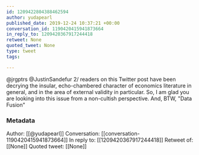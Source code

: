 ```yaml
---
id: 1209422804388462594
author: yudapearl
published_date: 2019-12-24 10:37:21 +00:00
conversation_id: 1190420415941873664
in_reply_to: 1209420367917244418
retweet: None
quoted_tweet: None
type: tweet
tags:

---
```


@jrgptrs @JustinSandefur 2/ readers on this Twitter post have been decrying the insular, echo-chambered character of economics literature in general, and in the area of external validity in particular. So, I am glad you are looking into this issue from a non-cultish perspective. And, BTW, "Data Fusion"

### Metadata

Author: [[@yudapearl]]
Conversation: [[conversation-1190420415941873664]]
In reply to: [[1209420367917244418]]
Retweet of: [[None]]
Quoted tweet: [[None]]
